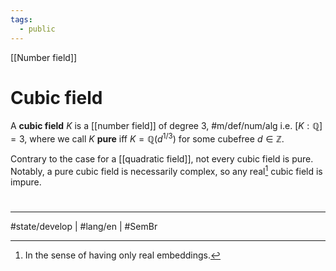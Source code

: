 ```yaml
---
tags:
  - public
---
```

[[Number field]]
# Cubic field

A **cubic field** $K$ is a [[number field]] of degree 3, #m/def/num/alg 
i.e. $[K:\mathbb{Q}] = 3$,
where we call $K$ **pure** iff $K = \mathbb{Q}(d^{1/3})$ for some cubefree $d \in \mathbb{Z}$.

Contrary to the case for a [[quadratic field]], not every cubic field is pure.
Notably, a pure cubic field is necessarily complex,
so any real[^1] cubic field is impure.

#
---
#state/develop | #lang/en | #SemBr

[^1]: In the sense of having only real embeddings.
